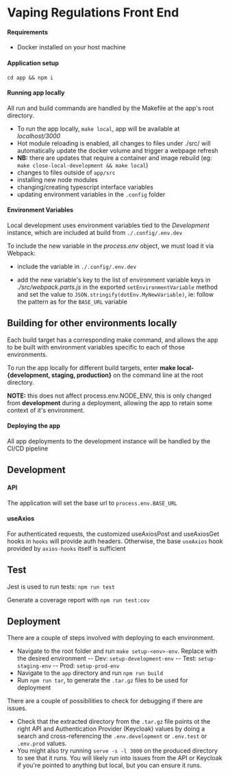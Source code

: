 # Vaping Regulations Front End

#### Requirements

- Docker installed on your host machine

#### Application setup

`cd app && npm i`

#### Running app locally

All run and build commands are handled by the Makefile at the app's root directory.

- To run the app locally, `make local`, app will be available at *localhost/3000*
- Hot module reloading is enabled, all changes to files under ./src/ will automatically update the docker volume and trigger a webpage refresh
- **NB:** there are updates that require a container and image rebuild (eg: `make close-local-development && make local`)
- changes to files outside of `app/src`
- installing new node modules
- changing/creating typescript interface variables
- updating environment variables in the `.config` folder

#### Environment Variables

Local development uses environment variables tied to the *Development* instance, which are included at build from `./.config/.env.dev`

To include the new variable in the *process.env* object, we must load it via Webpack:

- include the variable in `./.config/.env.dev`

- add the new variable's key to the list of environment variable keys in *./src/webpack.parts.js* in the exported `setEnvironmentVariable` method and set the value to `JSON.stringify(dotEnv.MyNewVariable)`, ie: follow the pattern as for the `BASE_URL` variable

## Building for other environments locally

Each build target has a corresponding make command, and allows the app to be built with environment variables specific to each of those environments.

To run the app locally for different build targets, enter **make local-{development, staging, production}** on the command line at the root directory.

**NOTE:** this does not affect process.env.NODE_ENV, this is only changed from **development** during a deployment, allowing the app to retain some context of it's environment.

#### Deploying the app

All app deployments to the development instance will be handled by the CI/CD pipeline

## Development

#### API

The application will set the base url to `process.env.BASE_URL`

#### useAxios

For authenticated requests, the customized useAxiosPost and useAxiosGet hooks in `hooks` will provide auth headers. Otherwise, the base `useAxios` hook provided by `axios-hooks` itself is sufficient

## Test

Jest is used to run tests: `npm run test`

Generate a coverage report with `npm run test:cov`


## Deployment
There are a couple of steps involved with deploying to each environment.

- Navigate to the root folder and run `make setup-<env>-env`. Replace <env> with the desired environment
-- Dev: `setup-development-env`
-- Test: `setup-staging-env`
-- Prod: `setup-prod-env`
- Navigate to the `app` directory and run `npm run build`
- Run `npm run tar`, to generate the `.tar.gz` files to be used for deployment

There are a couple of possibilities to check for debugging if there are issues.
- Check that the extracted directory from the `.tar.gz` file points ot the right API and Authentication Provider (Keycloak) values by doing a search and cross-referencing the `.env.development` or `.env.test` or `.env.prod` values.
- You might also try running `serve -s -l 3000` on the produced directory to see that it runs. You will likely run into issues from the API or Keycloak if you're pointed to anything but local, but you can ensure it runs.